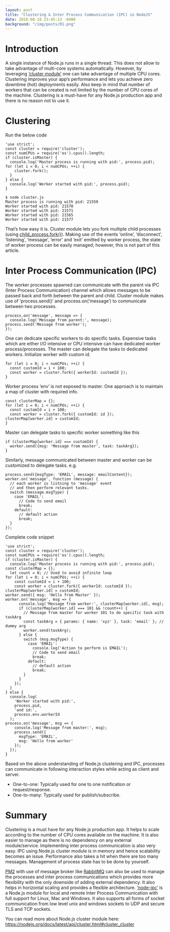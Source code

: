 ```yaml
---
layout: post
title: "Clustering & Inter Process Communication (IPC) in NodeJS"
date: 2018-08-18 23:45:13 -0400
background: "/img/posts/01.png"
---
```


# Introduction

A single instance of Node.js runs in a single thread. This does not allow to take advantage of multi-core systems automatically. However, by leveraging [‘cluster module’](https://nodejs.org/dist/latest-v10.x/docs/api/cluster.html) one can take advantage of multiple CPU cores. Clustering improves your app’s performance and lets you achieve zero downtime (hot) deployments easily. Also keep in mind that number of workers that can be created is not limited by the number of CPU cores of the machine. Clustering is a must-have for any Node.js production app and there is no reason not to use it.

# Clustering

Run the below code

```
'use strict';
const cluster = require('cluster');
const numCPUs = require('os').cpus().length;
if (cluster.isMaster) {
  console.log('Master process is running with pid:', process.pid);
for (let i = 0; i < numCPUs; ++i) {
    cluster.fork();
  }
} else {
  console.log('Worker started with pid:', process.pid);
}
```

```
$ node cluster.js
Master process is running with pid: 21559
Worker started with pid: 21570
Worker started with pid: 21571
Worker started with pid: 21565
Worker started with pid: 21577
```

That’s how easy it is. Cluster module lets you fork multiple child processes (using [child_process.fork()](https://nodejs.org/dist/latest-v10.x/docs/api/child_process.html#child_process_child_process_fork_modulepath_args_options)). Making use of the events ‘online’, ‘disconnect’, ‘listening’, ‘message’, ‘error’ and ‘exit’ emitted by worker process, the state of worker process can be easily managed; however, this is not part of this article.

# Inter Process Communication (IPC)

The worker processes spawned can communicate with the parent via IPC (Inter Process Communication) channel which allows messages to be passed back and forth between the parent and child. Cluster module makes use of ‘process.send()’ and process.on(‘message’) to communicate between two processes.

```
process.on('message', message => {
  console.log('Message from parent:', message);
process.send('Message from worker');
});
```

One can dedicate specific workers to do specific tasks. Expensive tasks which are either I/O intensive or CPU intensive can have dedicated worker process/processes. The master can delegate the tasks to dedicated workers. Initialize worker with custom id.

```
for (let i = 0; i < numCPUs; ++i) {
  const customId = i + 100;
  const worker = cluster.fork({ workerId: customId });
}
```

Worker process ‘env’ is not exposed to master. One approach is to maintain a map of cluster with required info.

```
const clusterMap = {};
for (let i = 0; i < numCPUs; ++i) {
  const customId = i + 100;
  const worker = cluster.fork({ customId: id });
clusterMap[worker.id] = customId;
}
```

Master can delegate tasks to specific worker something like this

```
if (clusterMap[worker.id] === customId) {
  worker.send({msg: 'Message from master', task: taskArg});
}
```

Similarly, message communicated between master and worker can be customized to delegate tasks. e.g.

```
process.send({msgType: 'EMAIL', message: emailContent});
worker.on('message', function (message) {
  // each worker is listning to 'message' event
  // and then perform relevant tasks.
  switch (message.msgType) {
    case 'EMAIL':
      // Code to send email
      break;
    default:
      // default action
      break;
  }
});
```

Complete code snippet

```
'use strict';
const cluster = require('cluster');
const numCPUs = require('os').cpus().length;
if (cluster.isMaster) {
  console.log('Master process is running with pid:', process.pid);
const clusterMap = {};
  let count = 0; // Used to avoid infinite loop
for (let i = 0; i < numCPUs; ++i) {
    const customId = i + 100;
    const worker = cluster.fork({ workerId: customId });
clusterMap[worker.id] = customId;
worker.send({ msg: 'Hello from Master' });
worker.on('message', msg => {
      console.log('Message from worker:', clusterMap[worker.id], msg);
      if (clusterMap[worker.id] === 101 && !count++) {
        // Message from master for worker 101 to do specific task with taskArg
        const taskArg = { params: { name: 'xyz' }, task: 'email' }; // dummy arg
        worker.send(taskArg);
      } else {
        switch (msg.msgType) {
          case 'EMAIL':
            console.log('Action to perform is EMAIL');
            // Code to send email
            break;
          default:
            // default action
            break;
        }
      }
    });
  }
} else {
  console.log(
    'Worker started with pid:',
    process.pid,
    'and id:',
    process.env.workerId
  );
process.on('message', msg => {
    console.log('Message from master:', msg);
    process.send({
      msgType: 'EMAIL',
      msg: 'Hello from worker'
    });
  });
}
```

Based on the above understanding of Node.js clustering and IPC, processes can communicate in following interaction styles while acting as client and server.

- One-to-one: Typically used for one to one notification or request/response.
- One-to-many: Typically used for publish/subscribe.

# Summary

Clustering is a must have for any Node.js production app. It helps to scale according to the number of CPU cores available on the machine. It is also easier to manage as there is no dependency on any external module/service. Implementing inter process communication is also very easy. IPC using Node.js cluster module is in memory and hence scalability becomes an issue. Performance also takes a hit when there are too many messages. Management of process state has to be done by yourself.

[PM2](http://pm2.keymetrics.io) with use of message broker like [RabbitMQ](https://www.rabbitmq.com) can also be used to manage the processes and inter process communications which provides more flexibility with the only downside of adding external dependency. It also helps in horizontal scaling and provides a flexible architecture.
[‘node-ipc’](http://riaevangelist.github.io/node-ipc/) is a Node.js module for local and remote Inter Process Communication with full support for Linux, Mac and Windows. It also supports all forms of socket communication from low level unix and windows sockets to UDP and secure TLS and TCP sockets.

You can read more about Node.js cluster module here: <https://nodejs.org/docs/latest/api/cluster.html#cluster_cluster>
